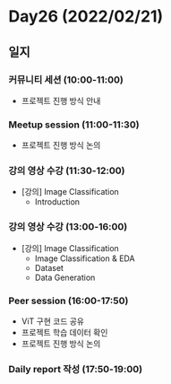 # Day26 (2022/02/21)

## 일지

### 커뮤니티 세션 (10:00-11:00)

  * 프로젝트 진행 방식 안내

### Meetup session (11:00-11:30)

  * 프로젝트 진행 방식 논의

### 강의 영상 수강 (11:30-12:00)

  * [강의] Image Classification
    * Introduction

### 강의 영상 수강 (13:00-16:00)

  * [강의] Image Classification
    * Image Classification & EDA
    * Dataset
    * Data Generation

### Peer session (16:00-17:50)

  * ViT 구현 코드 공유
  * 프로젝트 학습 데이터 확인
  * 프로젝트 진행 방식 논의

### Daily report 작성 (17:50-19:00)
